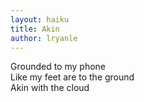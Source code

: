 ```yaml
---
layout: haiku
title: Akin
author: lryanle
---
```


Grounded to my phone<br>
Like my feet are to the ground<br>
Akin with the cloud<br>
